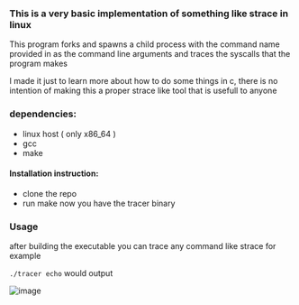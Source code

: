 ### This is a very basic implementation of something like strace in linux

This program forks and spawns a child process with the command name provided in as the command line arguments and traces the syscalls that the program makes

I made it just to learn more about how to do some things in c, there is no intention of making this a proper strace like tool that is usefull to anyone


### dependencies:
 - linux host ( only x86_64 )
 - gcc
 - make

#### Installation instruction:
 - clone the repo
 - run make
 now you have the tracer binary

 
 ### Usage
 after building the executable you can trace any command like strace for example

 `./tracer echo` would output
 
![image](https://github.com/shoccho/traCer/assets/33720947/93653699-d363-44fd-90b5-051a16bf0697)



